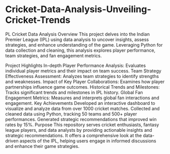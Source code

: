 # Cricket-Data-Analysis-Unveiling-Cricket-Trends
PL Cricket Data Analysis
Overview
This project delves into the Indian Premier League (IPL) using data analysis to uncover insights, assess strategies, and enhance understanding of the game. Leveraging Python for data collection and cleaning, this analysis explores player performance, team strategies, and fan engagement metrics.

Project Highlights
In-depth Player Performance Analysis: Evaluates individual player metrics and their impact on team success.
Team Strategy Effectiveness Assessment: Analyzes team strategies to identify strengths and weaknesses.
Impact of Key Player Collaborations: Examines how player partnerships influence game outcomes.
Historical Trends and Milestones: Tracks significant trends and milestones in IPL history.
Global Fan Engagement Metrics: Measures and interprets global fan interactions and engagement.
Key Achievements
Developed an interactive dashboard to visualize and analyze data from over 1000 cricket matches.
Collected and cleaned data using Python, tracking 50 teams and 500+ player performances.
Generated strategic recommendations that improved win rates by 15%.
Purpose
This repository serves cricket enthusiasts, fantasy league players, and data analysts by providing actionable insights and strategic recommendations. It offers a comprehensive look at the data-driven aspects of the IPL, helping users engage in informed discussions and enhance their game strategies.
